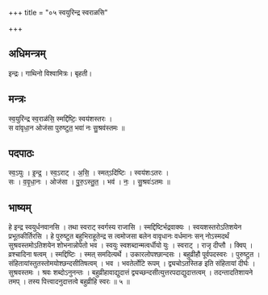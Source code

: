 +++
title = "०५ स्वयुरिन्द्र स्वराळसि"

+++
## अधिमन्त्रम्
इन्द्रः। गाथिनो विश्वामित्रः। बृहती।

## मन्त्रः
स्व॒युरि॑न्द्र स्व॒राळ॑सि॒ स्मद्दि॑ष्टिः॒ स्वय॑शस्तरः ।  
स वा॑वृधा॒न ओज॑सा पुरुष्टुत॒ भवा॑ नः सु॒श्रव॑स्तमः ॥

## पदपाठः
स्व॒ऽयुः । इ॒न्द्र॒ । स्व॒ऽराट् । अ॒सि॒ । स्मत्ऽदि॑ष्टिः । स्वय॑शःऽतरः ।  
सः । व॒वृ॒धा॒नः । ओज॑सा । पु॒रु॒ऽस्तु॒त॒ । भव॑ । नः॒ । सु॒श्रवः॑ऽतमः ॥

## भाष्यम्
हे इन्द्र स्वयुर्धनवानसि । तथा स्वराट् स्वर्गस्य राजासि । स्मद्दिष्टिर्भद्रवाक्यः । स्वयशस्तरो‍ऽतिशयेन प्रभूतकीर्तिरसि । हे पुरुष्टुत बहुभिराहूतेन्द्र स त्वमोजसा बलेन वावृधानः वर्धमानः सन् नोऽस्मदर्थं सुश्रवस्तमोऽतिशयेन शोभनान्नोपेतो भव । स्वयुः स्वशब्दान्मत्वर्धीयो युः । स्वराट् । राजृ दीप्तौ । क्विप् । व्रश्चादिना षत्वम् । स्मद्दिष्टिः । स्मत् समदित्यर्थे । उकारलोपश्छान्दसः । बहुव्रीहौ पूर्वपदस्वरः । पुरुष्टुत । संहितायांस्तुतस्तोमयोश्छन्दसीतिषत्वम् । भव । भवतेर्लोटि रूपम् । द्व्यचोऽतस्तिङ इति संहितायां दीर्घः । सुश्रवस्तमः । श्रवः शब्दोऽनुनन्तः । बहुव्रीहावाद्युदात्तं द्व्यच्छन्दसीत्युत्तरपदाद्युदात्तत्वम् । तदन्तादतिशायने तमप् । तस्य पित्त्वादनुदात्तत्वे बहुव्रीहि स्वरः ॥ ५ ॥